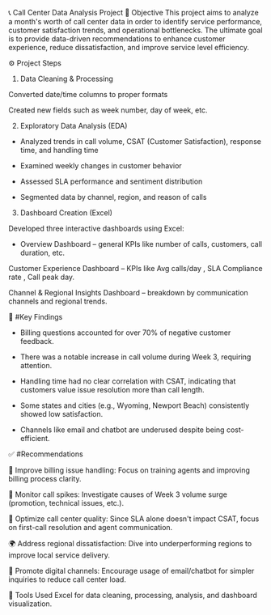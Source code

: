 📞 Call Center Data Analysis Project
🧭 Objective
This project aims to analyze a month's worth of call center data in order to identify service performance, customer satisfaction trends, and operational bottlenecks. The ultimate goal is to provide data-driven recommendations to enhance customer experience, reduce dissatisfaction, and improve service level efficiency.

⚙️ Project Steps

1. Data Cleaning & Processing

Converted date/time columns to proper formats

Created new fields such as week number, day of week, etc.


2. Exploratory Data Analysis (EDA)
   
* Analyzed trends in call volume, CSAT (Customer Satisfaction), response time, and handling time

* Examined weekly changes in customer behavior

* Assessed SLA performance and sentiment distribution

* Segmented data by channel, region, and reason of calls

3. Dashboard Creation (Excel)
   
Developed three interactive dashboards using Excel:

* Overview Dashboard – general KPIs like number of calls, customers, call duration, etc.

Customer Experience Dashboard – KPIs like Avg calls/day , SLA Compliance rate , Call peak day.

Channel & Regional Insights Dashboard – breakdown by communication channels and regional trends.

📌 #Key Findings

* Billing questions accounted for over 70% of negative customer feedback.

* There was a notable increase in call volume during Week 3, requiring attention.

* Handling time had no clear correlation with CSAT, indicating that customers value issue resolution more than call length.

* Some states and cities (e.g., Wyoming, Newport Beach) consistently showed low satisfaction.

* Channels like email and chatbot are underused despite being cost-efficient.

✅ #Recommendations

🔧 Improve billing issue handling: Focus on training agents and improving billing process clarity.

🎯 Monitor call spikes: Investigate causes of Week 3 volume surge (promotion, technical issues, etc.).

🤝 Optimize call center quality: Since SLA alone doesn't impact CSAT, focus on first-call resolution and agent communication.

🌍 Address regional dissatisfaction: Dive into underperforming regions to improve local service delivery.

💬 Promote digital channels: Encourage usage of email/chatbot for simpler inquiries to reduce call center load.

📁 Tools Used
Excel for data cleaning, processing, analysis, and dashboard visualization.
